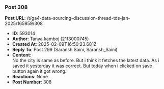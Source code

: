 ### Post 308
**Post URL**: /t/ga4-data-sourcing-discussion-thread-tds-jan-2025/165959/308
- **ID**: 593014
- **Author**: Tanya kamboj (21f3000745)
- **Created At**: 2025-02-09T16:50:23.681Z
- **Reply To**: Post 299 (Saransh Saini, Saransh_Saini)
- **Content**:  
  No the city is same as before. But i think it fetches the latest data. As i saved it yesterday it was correct. But today when i  clicked on save button again it got wrong.
- **Reactions**: None
- **Post Number**: 308

